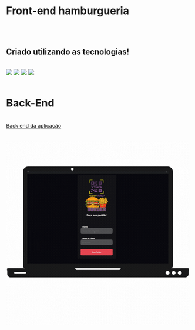<h1>Front-end hamburgueria</h1>
<br>
<br>
<h2>Criado utilizando as tecnologias!</h2>
<br>
  <img src="https://img.shields.io/badge/HTML5-E34F26?style=for-the-badge&logo=html5&logoColor=white" />
  <img src="https://img.shields.io/badge/CSS-239120?&style=for-the-badge&logo=css3&logoColor=white" />
  <img src="https://img.shields.io/badge/JavaScript-323330?style=for-the-badge&logo=javascript&logoColor=F7DF1E"/>
  <img src="https://img.shields.io/badge/React-20232A?style=for-the-badge&logo=react&logoColor=61DAFB"/>
<br>
<br>
<h1>Back-End</h1>
<br>
<a href="https://github.com/Everton1766/project-react-hanburgueria-back-end" target="_blank" >Back end da aplicação</a>
<br>
<br>
<br>  
  <img src="https://raw.githubusercontent.com/Everton1766/project-react-hanburguer-front-endia/e5c1f21d3575b22b4071c340b3b8056f3ae1c30a/Design%20sem%20nome.gif" width="500px" />
  








